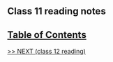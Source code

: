 ## Class 11 reading notes

## [Table of Contents](https://wondwosentsige.github.io/code-201-reading-notes/Home)


























[>> NEXT (class 12 reading)](https://wondwosentsige.github.io/code-201-reading-notes/class-12)



